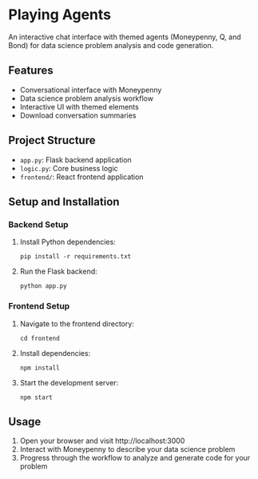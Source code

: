# Playing Agents

An interactive chat interface with themed agents (Moneypenny, Q, and Bond) for data science problem analysis and code generation.

## Features

- Conversational interface with Moneypenny
- Data science problem analysis workflow
- Interactive UI with themed elements
- Download conversation summaries

## Project Structure

- `app.py`: Flask backend application
- `logic.py`: Core business logic
- `frontend/`: React frontend application

## Setup and Installation

### Backend Setup

1. Install Python dependencies:
   ```
   pip install -r requirements.txt
   ```

2. Run the Flask backend:
   ```
   python app.py
   ```

### Frontend Setup

1. Navigate to the frontend directory:
   ```
   cd frontend
   ```

2. Install dependencies:
   ```
   npm install
   ```

3. Start the development server:
   ```
   npm start
   ```

## Usage

1. Open your browser and visit http://localhost:3000
2. Interact with Moneypenny to describe your data science problem
3. Progress through the workflow to analyze and generate code for your problem